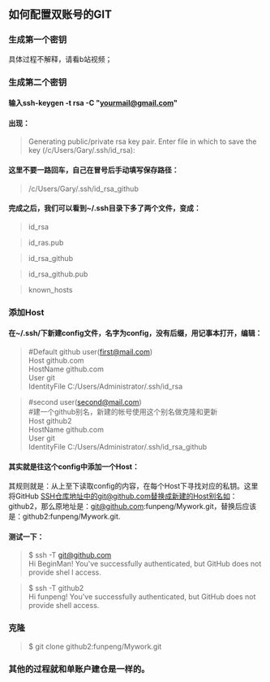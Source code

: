 ## 如何配置双账号的GIT

### 生成第一个密钥

具体过程不解释，请看b站视频；

### 生成第二个密钥

#### 输入ssh-keygen -t rsa -C "yourmail@gmail.com"

#### 出现：

> Generating public/private rsa key pair.
Enter file in which to save the key (/c/Users/Gary/.ssh/id_rsa): 

#### 这里不要一路回车，自己在冒号后手动填写保存路径：

> /c/Users/Gary/.ssh/id_rsa_github

#### 完成之后，我们可以看到~/.ssh目录下多了两个文件，变成：

> id_rsa

> id_ras.pub

> id_rsa_github

> id_rsa_github.pub

> known_hosts

### 添加Host  
#### 在~/.ssh/下新建config文件，名字为config，没有后缀，用记事本打开，编辑：

  

> #Default github user(first@mail.com)  
Host github.com  
HostName github.com  
User git  
IdentityFile C:/Users/Administrator/.ssh/id_rsa

> #second user(second@mail.com)  
#建一个github别名，新建的帐号使用这个别名做克隆和更新  
Host github2  
HostName github.com  
User git  
IdentityFile C:/Users/Administrator/.ssh/id_rsa_github  


#### 其实就是往这个config中添加一个Host：
其规则就是：从上至下读取config的内容，在每个Host下寻找对应的私钥。这里将GitHub SSH仓库地址中的git@github.com替换成新建的Host别名如：github2，那么原地址是：git@github.com:funpeng/Mywork.git，替换后应该是：github2:funpeng/Mywork.git.


#### 测试一下：

> $ ssh -T git@github.com  
Hi BeginMan! You've successfully authenticated, but GitHub does not provide shel
l access.

> $ ssh -T github2  
Hi funpeng! You've successfully authenticated, but GitHub does not provide shell
 access.
 
### 克隆
> $ git clone github2:funpeng/Mywork.git

 
### 其他的过程就和单账户建仓是一样的。




